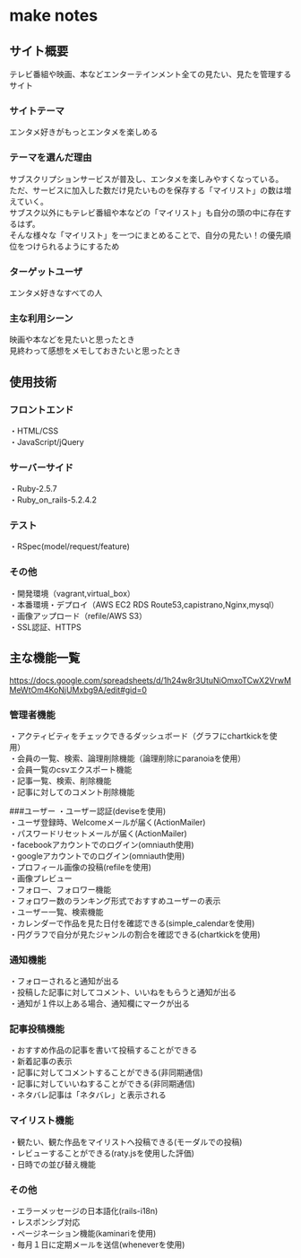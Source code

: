 # make notes

## サイト概要
テレビ番組や映画、本などエンターテインメント全ての見たい、見たを管理するサイト

### サイトテーマ
エンタメ好きがもっとエンタメを楽しめる

### テーマを選んだ理由
サブスクリプションサービスが普及し、エンタメを楽しみやすくなっている。  
ただ、サービスに加入した数だけ見たいものを保存する「マイリスト」の数は増えていく。  
サブスク以外にもテレビ番組や本などの「マイリスト」も自分の頭の中に存在するはず。  
そんな様々な「マイリスト」を一つにまとめることで、自分の見たい！の優先順位をつけられるようにするため  

### ターゲットユーザ
エンタメ好きなすべての人

### 主な利用シーン
映画や本などを見たいと思ったとき  
見終わって感想をメモしておきたいと思ったとき  

## 使用技術

### フロントエンド
・HTML/CSS  
・JavaScript/jQuery

### サーバーサイド
・Ruby-2.5.7  
・Ruby_on_rails-5.2.4.2

### テスト
・RSpec(model/request/feature)

### その他
・開発環境（vagrant,virtual_box）  
・本番環境・デプロイ（AWS EC2 RDS Route53,capistrano,Nginx,mysql）  
・画像アップロード（refile/AWS S3）  
・SSL認証、HTTPS

## 主な機能一覧
<https://docs.google.com/spreadsheets/d/1h24w8r3UtuNiOmxoTCwX2VrwMMeWtOm4KoNjUMxbg9A/edit#gid=0>

### 管理者機能
・アクティビティをチェックできるダッシュボード（グラフにchartkickを使用）  
・会員の一覧、検索、論理削除機能（論理削除にparanoiaを使用）  
・会員一覧のcsvエクスポート機能  
・記事一覧、検索、削除機能  
・記事に対してのコメント削除機能

###ユーザー
・ユーザー認証(deviseを使用)  
・ユーザ登録時、Welcomeメールが届く(ActionMailer)  
・パスワードリセットメールが届く(ActionMailer)  
・facebookアカウントでのログイン(omniauth使用)  
・googleアカウントでのログイン(omniauth使用)  
・プロフィール画像の投稿(refileを使用)  
・画像プレビュー  
・フォロー、フォロワー機能  
・フォロワー数のランキング形式でおすすめユーザーの表示  
・ユーザー一覧、検索機能  
・カレンダーで作品を見た日付を確認できる(simple_calendarを使用)  
・円グラフで自分が見たジャンルの割合を確認できる(chartkickを使用)

### 通知機能
・フォローされると通知が出る  
・投稿した記事に対してコメント、いいねをもらうと通知が出る  
・通知が１件以上ある場合、通知欄にマークが出る  

### 記事投稿機能
・おすすめ作品の記事を書いて投稿することができる  
・新着記事の表示  
・記事に対してコメントすることができる(非同期通信)  
・記事に対していいねすることができる(非同期通信)  
・ネタバレ記事は「ネタバレ」と表示される  

### マイリスト機能
・観たい、観た作品をマイリストへ投稿できる(モーダルでの投稿)  
・レビューすることができる(raty.jsを使用した評価)  
・日時での並び替え機能

### その他
・エラーメッセージの日本語化(rails-i18n)  
・レスポンシブ対応  
・ページネーション機能(kaminariを使用)  
・毎月１日に定期メールを送信(wheneverを使用)




